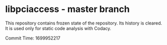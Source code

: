# libpciaccess - master branch

This repository contains frozen state of the repository.
Its history is cleared. It is used only for static code
analysis with Codacy.

Commit Time: 1699952217